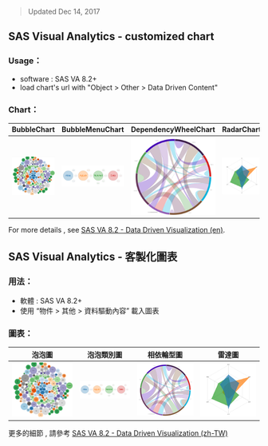 > Updated Dec 14, 2017

## **SAS Visual Analytics - customized chart**

### Usage：
- software : SAS VA 8.2+
- load chart's url with "Object > Other > Data Driven Content"

### Chart：

BubbleChart | BubbleMenuChart | DependencyWheelChart | RadarChart |
------------ |:-------------:|:------------:| -------------:|
![img](./src/img/bubble.png) | ![img](./src/img/bubble_menu.png) | ![img](./src/img/dependency_wheel.png) | ![img](./src/img/radar.png)



For more details , see [SAS VA 8.2 - Data Driven Visualization (en)](http://go.documentation.sas.com/?cdcId=vacdc&cdcVersion=8.2&docsetId=varef&docsetTarget=n109mqtyl6quiun1mwfgtcn2s68b.htm&locale=en).


## **SAS Visual Analytics - 客製化圖表**

### 用法：
- 軟體 : SAS VA 8.2+
- 使用 “物件 > 其他 > 資料驅動內容” 載入圖表

### 圖表：

泡泡圖 | 泡泡類別圖 | 相依輪型圖 | 雷達圖
------------ | ------------- | ------------ | -------------
![img](./src/img/bubble.png) | ![img](./src/img/bubble_menu.png) | ![img](./src/img/dependency_wheel.png) | ![img](./src/img/radar.png)



更多的細節 , 請參考 [SAS VA 8.2 - Data Driven Visualization (zh-TW)](http://go.documentation.sas.com/?cdcId=vacdc&cdcVersion=8.2&docsetId=varef&docsetTarget=n109mqtyl6quiun1mwfgtcn2s68b.htm&locale=zh-TW)


